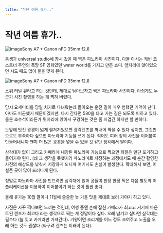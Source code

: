 ```yaml
---
title: "작년 여름 휴가.."
---
```

# 작년 여름 휴가..

![image](97ff8b36e707a12f15900978bbd46279.jpg)Sony A7 + Canon nFD 35mm f2.8




동생과 universal studio에 잠시 갔을 때 찍은 파노라마 사진이다. 다들 아시는 케빈 코스트너 주연의 폭망 SF 영화였던 water world를 가지고 만든 쇼다. 앞자리에 앉아있으면 시도 때도 없이 물을 맞게 된다.



![image](365add8ff336f6dfd8d6d50690d7af56.jpg)Sony A7 + Canon nFD 35mm f2.8


소위 터널 뷰라고 하는 것인데, 제대로 담아보자고 찍은 파노라마 사진이다. 아쉽게도 누군가 사진 촬영을 하는 게 찍혀 버렸다. 


당시 요세미티를 당일 치기로 다녀왔는데 돌아오는 운전 길이 매우 험했던 기억이 난다. 아마도 피곤했기 때문이겠지만. 다시 간다면 580을 타고 가는 길은 되도록 피하고 있다. 물론 조수석이라든가 뒷자리에 앉아서 구경하는 것은 좀 지겹긴 하지만 할 만하다. 


눈앞에 멋진 광경이 넓게 펼쳐져있으면 광각렌즈를 꺼내어 찍을 수 있다 싶지만, 그것만으로도 부족하다 싶으면 파노라마 기능을 쓰게 된다. 적어도 여러 장의 사진을 이어붙여 만들어내니까 왠지 더 많은 광경을 넣을 수 있을 것 같단 생각에서 말이다.


삼각대가 없이 그리고 카메라에 내장된 파노라마 기능으로 찍으면 화질은 일단 포기하고 들어가야 된다. (왜 그 생각을 못했지?) 파노라마로 저장하는 과정에서도 매 순간 촬영한 사진의 해상도를 낮춰서 저장하게 되니까 여기서도 손실이 발생한다. 확대해서 보면, 어설픈 곳이 많이 드러나게 된다.


정말로 파노라마 사진을 만드려면 삼각대에 얹어 공들여 한장 한장 찍은 다음 별도의 어플리케이션을 이용하여 이어붙이기 하는 것이 훨씬 좋다. 


올해 휴가는 10월 말이나 11월에 쓸쓸한 늦 가을 맛을 제대로 보러 가야지 하고 있다. 


사진은 자꾸 찍다보면 느끼는 것인데, 여행 중엔 손에 잡힌 카메라가 최고고 거기에 마운트된 렌즈가 최고다 라는 생각으로 찍는 게 정답이다 싶다. 오래 남기고 싶다면 삼각대는 필수다 (늘 잊고 카메라만 가져간다). 기왕이면 조리개를 어느 정도 조여주고 노출을 오래 하는 것도 괜찮다 (싸구려 렌즈는 이래야 된다).





